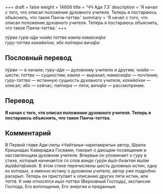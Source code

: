+++
draft = false
weight = 14606
title = 'ЧЧ Ади 7.3'
description = 'Я начал с того, что описал положение духовного учителя. Теперь я постараюсь объяснить, что такое Панча-таттва.'
summary = 'Я начал с того, что описал положение духовного учителя. Теперь я постараюсь объяснить, что такое Панча-таттва.'
+++

_пӯрве гурв-а̄ди чхайа таттве каила намаска̄ра  
гуру-таттва кахийа̄чхи, эбе па̄н̇чера вича̄ра_

## Пословный перевод

_пӯрве_ — в начале; _гуру_\-_а̄ди_ — духовному учителю и другим; _чхайа_ — шести; _таттве_ — сущностям; _каила_ — выразил; _намаска̄ра_ — почтение; _гуру_\-_таттва_ — истинную сущность духовного учителя; _кахийа̄чхи_ — описал; _эбе_ — сейчас; _па̄н̇чера_ — пяти; _вича̄ра_ — рассмотрение.

## Перевод

**Я начал с того, что описал положение духовного учителя. Теперь я постараюсь объяснить, что такое Панча-таттва.**

## Комментарий

В Первой главе Ади-лилы «Чайтанья-чаритамриты» автор, Шрила Кришнадас Кавираджа Госвами, говорит о дающем посвящение и наставляющем духовном учителе. Впервые он упоминает о _гуру_ в стихе, который начинается со слов _ванде гурӯн ӣш́а-бхакта̄н ӣш́ам ӣш́а̄вата̄рака̄н._ В этом стихе перечислены шесть духовных истин, одну из которых, а именно истину о духовном учителе, автор уже подробно раскрыл. Теперь он приступает к описанию других пяти истин, или _таттв._ К ним относятся _иша-таттва_ (Верховный Господь), экспансии Господа, Его воплощения, Его энергии и преданные.
